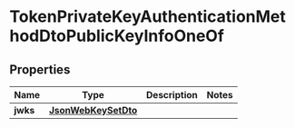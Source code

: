 # TokenPrivateKeyAuthenticationMethodDtoPublicKeyInfoOneOf

## Properties

| Name     | Type                                        | Description | Notes |
| -------- | ------------------------------------------- | ----------- | ----- |
| **jwks** | [**JsonWebKeySetDto**](JsonWebKeySetDto.md) |             |       |
